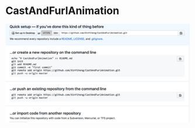 # CastAndFurlAnimation
![gif图](https://github.com/XinYiheng/CastAndFurlAnimation/blob/master/gif.png)
